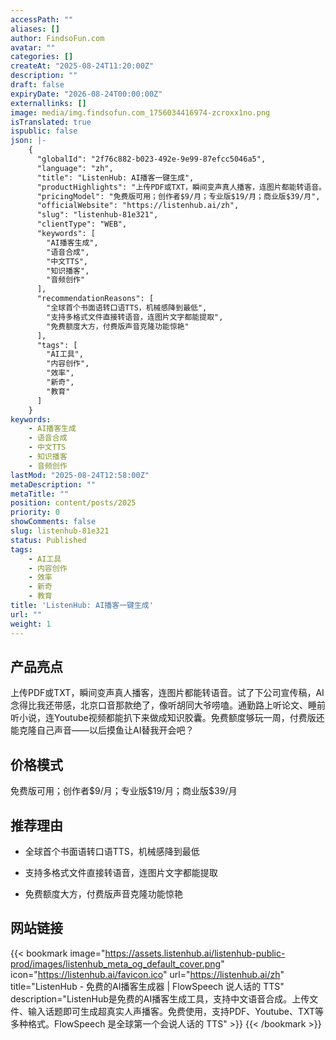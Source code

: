 ```yaml
---
accessPath: ""
aliases: []
author: FindsoFun.com
avatar: ""
categories: []
createAt: "2025-08-24T11:20:00Z"
description: ""
draft: false
expiryDate: "2026-08-24T00:00:00Z"
externallinks: []
image: media/img.findsofun.com_1756034416974-zcroxx1no.png
isTranslated: true
ispublic: false
json: |-
    {
      "globalId": "2f76c882-b023-492e-9e99-87efcc5046a5",
      "language": "zh",
      "title": "ListenHub: AI播客一键生成",
      "productHighlights": "上传PDF或TXT，瞬间变声真人播客，连图片都能转语音。试了下公司宣传稿，AI念得比我还带感，北京口音那款绝了，像听胡同大爷唠嗑。通勤路上听论文、睡前听小说，连Youtube视频都能扒下来做成知识胶囊。免费额度够玩一周，付费版还能克隆自己声音——以后摸鱼让AI替我开会吧？",
      "pricingModel": "免费版可用；创作者$9/月；专业版$19/月；商业版$39/月",
      "officialWebsite": "https://listenhub.ai/zh",
      "slug": "listenhub-81e321",
      "clientType": "WEB",
      "keywords": [
        "AI播客生成",
        "语音合成",
        "中文TTS",
        "知识播客",
        "音频创作"
      ],
      "recommendationReasons": [
        "全球首个书面语转口语TTS，机械感降到最低",
        "支持多格式文件直接转语音，连图片文字都能提取",
        "免费额度大方，付费版声音克隆功能惊艳"
      ],
      "tags": [
        "AI工具",
        "内容创作",
        "效率",
        "新奇",
        "教育"
      ]
    }
keywords:
    - AI播客生成
    - 语音合成
    - 中文TTS
    - 知识播客
    - 音频创作
lastMod: "2025-08-24T12:58:00Z"
metaDescription: ""
metaTitle: ""
position: content/posts/2025
priority: 0
showComments: false
slug: listenhub-81e321
status: Published
tags:
    - AI工具
    - 内容创作
    - 效率
    - 新奇
    - 教育
title: 'ListenHub: AI播客一键生成'
url: ""
weight: 1
---
```

## 产品亮点
上传PDF或TXT，瞬间变声真人播客，连图片都能转语音。试了下公司宣传稿，AI念得比我还带感，北京口音那款绝了，像听胡同大爷唠嗑。通勤路上听论文、睡前听小说，连Youtube视频都能扒下来做成知识胶囊。免费额度够玩一周，付费版还能克隆自己声音——以后摸鱼让AI替我开会吧？

## 价格模式
<!--more-->免费版可用；创作者$9/月；专业版$19/月；商业版$39/月

## 推荐理由
- 全球首个书面语转口语TTS，机械感降到最低

- 支持多格式文件直接转语音，连图片文字都能提取

- 免费额度大方，付费版声音克隆功能惊艳

## 网站链接
{{< bookmark image="https://assets.listenhub.ai/listenhub-public-prod/images/listenhub_meta_og_default_cover.png" icon="https://listenhub.ai/favicon.ico" url="https://listenhub.ai/zh" title="ListenHub - 免费的AI播客生成器 | FlowSpeech 说人话的 TTS" description="ListenHub是免费的AI播客生成工具，支持中文语音合成。上传文件、输入话题即可生成超真实人声播客。免费使用，支持PDF、Youtube、TXT等多种格式。FlowSpeech 是全球第一个会说人话的 TTS" >}}
{{< /bookmark >}}

